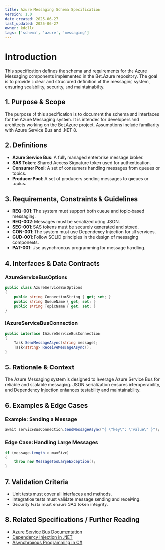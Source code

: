 ```yaml
---
title: Azure Messaging Schema Specification
version: 1.0
date_created: 2025-06-27
last_updated: 2025-06-27
owner: kdcllc
tags: ['schema', 'azure', 'messaging']
---
```


# Introduction

This specification defines the schema and requirements for the Azure Messaging components implemented in the Bet.Azure repository. The goal is to provide a clear and structured definition of the messaging system, ensuring scalability, security, and maintainability.

## 1. Purpose & Scope

The purpose of this specification is to document the schema and interfaces for the Azure Messaging system. It is intended for developers and architects working on the Bet.Azure project. Assumptions include familiarity with Azure Service Bus and .NET 8.

## 2. Definitions

- **Azure Service Bus**: A fully managed enterprise message broker.
- **SAS Token**: Shared Access Signature token used for authentication.
- **Consumer Pool**: A set of consumers handling messages from queues or topics.
- **Producer Pool**: A set of producers sending messages to queues or topics.

## 3. Requirements, Constraints & Guidelines

- **REQ-001**: The system must support both queue and topic-based messaging.
- **REQ-002**: Messages must be serialized using JSON.
- **SEC-001**: SAS tokens must be securely generated and stored.
- **CON-001**: The system must use Dependency Injection for all services.
- **GUD-001**: Follow SOLID principles in the design of messaging components.
- **PAT-001**: Use asynchronous programming for message handling.

## 4. Interfaces & Data Contracts

### AzureServiceBusOptions

```csharp
public class AzureServiceBusOptions
{
    public string ConnectionString { get; set; }
    public string QueueName { get; set; }
    public string TopicName { get; set; }
}
```

### IAzureServiceBusConnection

```csharp
public interface IAzureServiceBusConnection
{
    Task SendMessageAsync(string message);
    Task<string> ReceiveMessageAsync();
}
```

## 5. Rationale & Context

The Azure Messaging system is designed to leverage Azure Service Bus for reliable and scalable messaging. JSON serialization ensures interoperability, and Dependency Injection enhances testability and maintainability.

## 6. Examples & Edge Cases

### Example: Sending a Message

```csharp
await serviceBusConnection.SendMessageAsync("{ \"key\": \"value\" }");
```

### Edge Case: Handling Large Messages

```csharp
if (message.Length > maxSize)
{
    throw new MessageTooLargeException();
}
```

## 7. Validation Criteria

- Unit tests must cover all interfaces and methods.
- Integration tests must validate message sending and receiving.
- Security tests must ensure SAS token integrity.

## 8. Related Specifications / Further Reading

- [Azure Service Bus Documentation](https://learn.microsoft.com/en-us/azure/service-bus-messaging/service-bus-messaging-overview)
- [Dependency Injection in .NET](https://learn.microsoft.com/en-us/dotnet/core/extensions/dependency-injection)
- [Asynchronous Programming in C#](https://learn.microsoft.com/en-us/dotnet/csharp/async)
